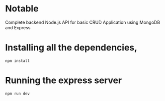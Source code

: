 # Notable
Complete backend Node.js API for basic CRUD Application using MongoDB and Express

# Installing all the dependencies,
```
npm install
```

# Running the express server
```
npm run dev
```

